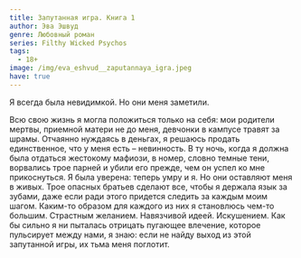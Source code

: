 ```yaml
---
title: Запутанная игра. Книга 1
author: Эва Эшвуд
genre: Любовный роман
series: Filthy Wicked Psychos
tags:
  - 18+
image: /img/eva_eshvud__zaputannaya_igra.jpeg
have: true
---
```

Я всегда была невидимкой. Но они меня заметили.

Всю свою жизнь я могла положиться только на себя: мои родители мертвы, приемной матери не до меня, девчонки в кампусе травят за шрамы. Отчаянно нуждаясь в деньгах, я решаюсь продать единственное, что у меня есть – невинность. В ту ночь, когда я должна была отдаться жестокому мафиози, в номер, словно темные тени, ворвались трое парней и убили его прежде, чем он успел ко мне прикоснуться. Я была уверена: теперь умру и я. Но они оставляют меня в живых. Трое опасных братьев сделают все, чтобы я держала язык за зубами, даже если ради этого придется следить за каждым моим шагом. Каким-то образом для каждого из них я становлюсь чем-то большим. Страстным желанием. Навязчивой идеей. Искушением. Как бы сильно я ни пыталась отрицать пугающее влечение, которое пульсирует между нами, я знаю: если не найду выход из этой запутанной игры, их тьма меня поглотит.